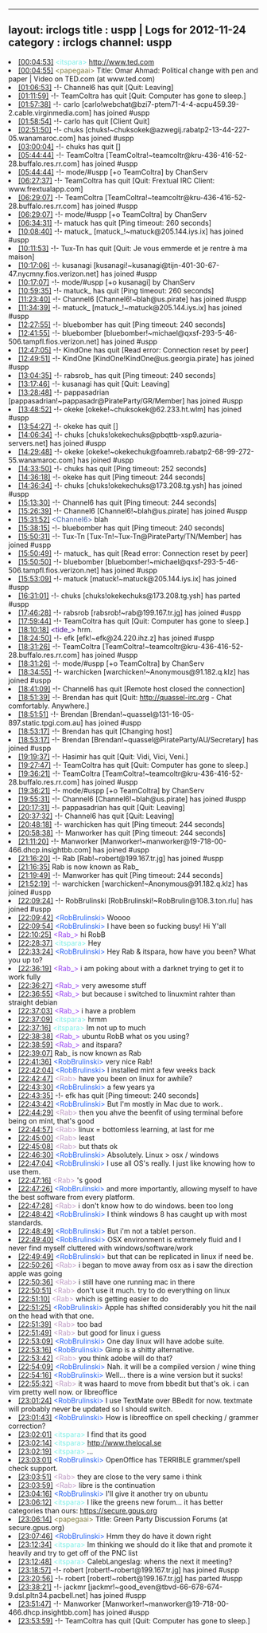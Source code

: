 
---
layout: irclogs
title : uspp | Logs for 2012-11-24
category : irclogs
channel: uspp
---
<li class="logitem"><a href="#00:04:53" name="00:04:53" class="time">[00:04:53]</a> <span class="person" style="color:#7deee6">&lt;itspara&gt;</span> <a href="http://www.ted.com/talks/omar_ahmad_political_change_with_pen_and_paper.html" target="_blank">http://www.ted.com</a> </li>
<li class="logitem"><a href="#00:04:55" name="00:04:55" class="time">[00:04:55]</a> <span class="person" style="color:#817e41">&lt;papegaai&gt;</span> Title: Omar Ahmad: Political change with pen and paper | Video on TED.com (at www.ted.com) </li>
<li class="logitem"><a href="#01:06:53" name="01:06:53" class="time">[01:06:53]</a> -!- <span class="quit">Channel6</span> has quit [Quit: Leaving] </li>
<li class="logitem"><a href="#01:11:59" name="01:11:59" class="time">[01:11:59]</a> -!- <span class="quit">TeamColtra</span> has quit [Quit: Computer has gone to sleep.] </li>
<li class="logitem"><a href="#01:57:38" name="01:57:38" class="time">[01:57:38]</a> -!- <span class="join">carlo</span> [carlo!webchat@bzi7-ptem71-4-4-acpu459.39-2.cable.virginmedia.com] has joined #uspp </li>
<li class="logitem"><a href="#01:58:54" name="01:58:54" class="time">[01:58:54]</a> -!- <span class="quit">carlo</span> has quit [Client Quit] </li>
<li class="logitem"><a href="#02:51:50" name="02:51:50" class="time">[02:51:50]</a> -!- <span class="join">chuks</span> [chuks!~chuksokek@azwegij.rabatp2-13-44-227-05.wanamaroc.com] has joined #uspp </li>
<li class="logitem"><a href="#03:00:04" name="03:00:04" class="time">[03:00:04]</a> -!- <span class="quit">chuks</span> has quit [] </li>
<li class="logitem"><a href="#05:44:44" name="05:44:44" class="time">[05:44:44]</a> -!- <span class="join">TeamColtra</span> [TeamColtra!~teamcoltr@kru-436-416-52-28.buffalo.res.rr.com] has joined #uspp </li>
<li class="logitem"><a href="#05:44:44" name="05:44:44" class="time">[05:44:44]</a> -!- mode/<span class="mode">#uspp</span> [+o TeamColtra] by ChanServ </li>
<li class="logitem"><a href="#06:27:37" name="06:27:37" class="time">[06:27:37]</a> -!- <span class="quit">TeamColtra</span> has quit [Quit: Frextual IRC Client: www.frextualapp.com] </li>
<li class="logitem"><a href="#06:29:07" name="06:29:07" class="time">[06:29:07]</a> -!- <span class="join">TeamColtra</span> [TeamColtra!~teamcoltr@kru-436-416-52-28.buffalo.res.rr.com] has joined #uspp </li>
<li class="logitem"><a href="#06:29:07" name="06:29:07" class="time">[06:29:07]</a> -!- mode/<span class="mode">#uspp</span> [+o TeamColtra] by ChanServ </li>
<li class="logitem"><a href="#06:34:31" name="06:34:31" class="time">[06:34:31]</a> -!- <span class="quit">matuck</span> has quit [Ping timeout: 260 seconds] </li>
<li class="logitem"><a href="#10:08:40" name="10:08:40" class="time">[10:08:40]</a> -!- <span class="join">matuck_</span> [matuck_!~matuck@205.144.iys.ix] has joined #uspp </li>
<li class="logitem"><a href="#10:11:53" name="10:11:53" class="time">[10:11:53]</a> -!- <span class="quit">Tux-Tn</span> has quit [Quit: Je vous emmerde et je rentre à ma maison] </li>
<li class="logitem"><a href="#10:17:06" name="10:17:06" class="time">[10:17:06]</a> -!- <span class="join">kusanagi</span> [kusanagi!~kusanagi@tijn-401-30-67-47.nycmny.fios.verizon.net] has joined #uspp </li>
<li class="logitem"><a href="#10:17:07" name="10:17:07" class="time">[10:17:07]</a> -!- mode/<span class="mode">#uspp</span> [+o kusanagi] by ChanServ </li>
<li class="logitem"><a href="#10:59:35" name="10:59:35" class="time">[10:59:35]</a> -!- <span class="quit">matuck_</span> has quit [Ping timeout: 260 seconds] </li>
<li class="logitem"><a href="#11:23:40" name="11:23:40" class="time">[11:23:40]</a> -!- <span class="join">Channel6</span> [Channel6!~blah@us.pirate] has joined #uspp </li>
<li class="logitem"><a href="#11:34:39" name="11:34:39" class="time">[11:34:39]</a> -!- <span class="join">matuck_</span> [matuck_!~matuck@205.144.iys.ix] has joined #uspp </li>
<li class="logitem"><a href="#12:27:55" name="12:27:55" class="time">[12:27:55]</a> -!- <span class="quit">bluebomber</span> has quit [Ping timeout: 240 seconds] </li>
<li class="logitem"><a href="#12:41:55" name="12:41:55" class="time">[12:41:55]</a> -!- <span class="join">bluebomber</span> [bluebomber!~michael@qxsf-293-5-46-506.tampfl.fios.verizon.net] has joined #uspp </li>
<li class="logitem"><a href="#12:47:05" name="12:47:05" class="time">[12:47:05]</a> -!- <span class="quit">KindOne</span> has quit [Read error: Connection reset by peer] </li>
<li class="logitem"><a href="#12:49:51" name="12:49:51" class="time">[12:49:51]</a> -!- <span class="join">KindOne</span> [KindOne!KindOne@us.georgia.pirate] has joined #uspp </li>
<li class="logitem"><a href="#13:04:35" name="13:04:35" class="time">[13:04:35]</a> -!- <span class="quit">rabsrob_</span> has quit [Ping timeout: 240 seconds] </li>
<li class="logitem"><a href="#13:17:46" name="13:17:46" class="time">[13:17:46]</a> -!- <span class="quit">kusanagi</span> has quit [Quit: Leaving] </li>
<li class="logitem"><a href="#13:28:48" name="13:28:48" class="time">[13:28:48]</a> -!- <span class="join">pappasadrian</span> [pappasadrian!~pappasadr@PirateParty/GR/Member] has joined #uspp </li>
<li class="logitem"><a href="#13:48:52" name="13:48:52" class="time">[13:48:52]</a> -!- <span class="join">okeke</span> [okeke!~chuksokek@62.233.ht.wlm] has joined #uspp </li>
<li class="logitem"><a href="#13:54:27" name="13:54:27" class="time">[13:54:27]</a> -!- <span class="quit">okeke</span> has quit [] </li>
<li class="logitem"><a href="#14:06:34" name="14:06:34" class="time">[14:06:34]</a> -!- <span class="join">chuks</span> [chuks!okekechuks@pbqttb-xsp9.azuria-servers.net] has joined #uspp </li>
<li class="logitem"><a href="#14:29:48" name="14:29:48" class="time">[14:29:48]</a> -!- <span class="join">okeke</span> [okeke!~okekechuk@foamreb.rabatp2-68-99-272-55.wanamaroc.com] has joined #uspp </li>
<li class="logitem"><a href="#14:33:50" name="14:33:50" class="time">[14:33:50]</a> -!- <span class="quit">chuks</span> has quit [Ping timeout: 252 seconds] </li>
<li class="logitem"><a href="#14:36:18" name="14:36:18" class="time">[14:36:18]</a> -!- <span class="quit">okeke</span> has quit [Ping timeout: 244 seconds] </li>
<li class="logitem"><a href="#14:36:34" name="14:36:34" class="time">[14:36:34]</a> -!- <span class="join">chuks</span> [chuks!okekechuks@173.208.tg.ysh] has joined #uspp </li>
<li class="logitem"><a href="#15:13:30" name="15:13:30" class="time">[15:13:30]</a> -!- <span class="quit">Channel6</span> has quit [Ping timeout: 244 seconds] </li>
<li class="logitem"><a href="#15:26:39" name="15:26:39" class="time">[15:26:39]</a> -!- <span class="join">Channel6</span> [Channel6!~blah@us.pirate] has joined #uspp </li>
<li class="logitem"><a href="#15:31:52" name="15:31:52" class="time">[15:31:52]</a> <span class="person" style="color:#3d5ba0">&lt;Channel6&gt;</span> blah </li>
<li class="logitem"><a href="#15:38:15" name="15:38:15" class="time">[15:38:15]</a> -!- <span class="quit">bluebomber</span> has quit [Ping timeout: 240 seconds] </li>
<li class="logitem"><a href="#15:50:31" name="15:50:31" class="time">[15:50:31]</a> -!- <span class="join">Tux-Tn</span> [Tux-Tn!~Tux-Tn@PirateParty/TN/Member] has joined #uspp </li>
<li class="logitem"><a href="#15:50:49" name="15:50:49" class="time">[15:50:49]</a> -!- <span class="quit">matuck_</span> has quit [Read error: Connection reset by peer] </li>
<li class="logitem"><a href="#15:50:50" name="15:50:50" class="time">[15:50:50]</a> -!- <span class="join">bluebomber</span> [bluebomber!~michael@qxsf-293-5-46-506.tampfl.fios.verizon.net] has joined #uspp </li>
<li class="logitem"><a href="#15:53:09" name="15:53:09" class="time">[15:53:09]</a> -!- <span class="join">matuck</span> [matuck!~matuck@205.144.iys.ix] has joined #uspp </li>
<li class="logitem"><a href="#16:31:01" name="16:31:01" class="time">[16:31:01]</a> -!- <span class="part">chuks</span> [chuks!okekechuks@173.208.tg.ysh] has parted #uspp </li>
<li class="logitem"><a href="#17:46:28" name="17:46:28" class="time">[17:46:28]</a> -!- <span class="join">rabsrob</span> [rabsrob!~rab@199.167.tr.jg] has joined #uspp </li>
<li class="logitem"><a href="#17:59:44" name="17:59:44" class="time">[17:59:44]</a> -!- <span class="quit">TeamColtra</span> has quit [Quit: Computer has gone to sleep.] </li>
<li class="logitem"><a href="#18:10:18" name="18:10:18" class="time">[18:10:18]</a> <span class="person" style="color:#42078b">&lt;tide_&gt;</span> hrm. </li>
<li class="logitem"><a href="#18:24:50" name="18:24:50" class="time">[18:24:50]</a> -!- <span class="join">efk</span> [efk!~efk@24.220.ihz.z] has joined #uspp </li>
<li class="logitem"><a href="#18:31:26" name="18:31:26" class="time">[18:31:26]</a> -!- <span class="join">TeamColtra</span> [TeamColtra!~teamcoltr@kru-436-416-52-28.buffalo.res.rr.com] has joined #uspp </li>
<li class="logitem"><a href="#18:31:26" name="18:31:26" class="time">[18:31:26]</a> -!- mode/<span class="mode">#uspp</span> [+o TeamColtra] by ChanServ </li>
<li class="logitem"><a href="#18:34:55" name="18:34:55" class="time">[18:34:55]</a> -!- <span class="join">warchicken</span> [warchicken!~Anonymous@91.182.q.klz] has joined #uspp </li>
<li class="logitem"><a href="#18:41:09" name="18:41:09" class="time">[18:41:09]</a> -!- <span class="quit">Channel6</span> has quit [Remote host closed the connection] </li>
<li class="logitem"><a href="#18:51:39" name="18:51:39" class="time">[18:51:39]</a> -!- <span class="quit">Brendan</span> has quit [Quit: <a href="http://quassel-irc.org" target="_blank">http://quassel-irc.org</a> - Chat comfortably. Anywhere.] </li>
<li class="logitem"><a href="#18:51:51" name="18:51:51" class="time">[18:51:51]</a> -!- <span class="join">Brendan</span> [Brendan!~quassel@131-16-05-897.static.tpgi.com.au] has joined #uspp </li>
<li class="logitem"><a href="#18:53:17" name="18:53:17" class="time">[18:53:17]</a> -!- <span class="quit">Brendan</span> has quit [Changing host] </li>
<li class="logitem"><a href="#18:53:17" name="18:53:17" class="time">[18:53:17]</a> -!- <span class="join">Brendan</span> [Brendan!~quassel@PirateParty/AU/Secretary] has joined #uspp </li>
<li class="logitem"><a href="#19:19:37" name="19:19:37" class="time">[19:19:37]</a> -!- <span class="quit">Hasimir</span> has quit [Quit: Vidi, Vici, Veni.] </li>
<li class="logitem"><a href="#19:27:47" name="19:27:47" class="time">[19:27:47]</a> -!- <span class="quit">TeamColtra</span> has quit [Quit: Computer has gone to sleep.] </li>
<li class="logitem"><a href="#19:36:21" name="19:36:21" class="time">[19:36:21]</a> -!- <span class="join">TeamColtra</span> [TeamColtra!~teamcoltr@kru-436-416-52-28.buffalo.res.rr.com] has joined #uspp </li>
<li class="logitem"><a href="#19:36:21" name="19:36:21" class="time">[19:36:21]</a> -!- mode/<span class="mode">#uspp</span> [+o TeamColtra] by ChanServ </li>
<li class="logitem"><a href="#19:55:31" name="19:55:31" class="time">[19:55:31]</a> -!- <span class="join">Channel6</span> [Channel6!~blah@us.pirate] has joined #uspp </li>
<li class="logitem"><a href="#20:17:31" name="20:17:31" class="time">[20:17:31]</a> -!- <span class="quit">pappasadrian</span> has quit [Quit: Leaving] </li>
<li class="logitem"><a href="#20:37:32" name="20:37:32" class="time">[20:37:32]</a> -!- <span class="quit">Channel6</span> has quit [Quit: Leaving] </li>
<li class="logitem"><a href="#20:48:18" name="20:48:18" class="time">[20:48:18]</a> -!- <span class="quit">warchicken</span> has quit [Ping timeout: 244 seconds] </li>
<li class="logitem"><a href="#20:58:38" name="20:58:38" class="time">[20:58:38]</a> -!- <span class="quit">Manworker</span> has quit [Ping timeout: 244 seconds] </li>
<li class="logitem"><a href="#21:11:20" name="21:11:20" class="time">[21:11:20]</a> -!- <span class="join">Manworker</span> [Manworker!~manworker@19-718-00-466.dhcp.insightbb.com] has joined #uspp </li>
<li class="logitem"><a href="#21:16:20" name="21:16:20" class="time">[21:16:20]</a> -!- <span class="join">Rab</span> [Rab!~robert@199.167.tr.jg] has joined #uspp </li>
<li class="logitem"><a href="#21:16:35" name="21:16:35" class="time">[21:16:35]</a> <span class="nick">Rab</span> is now known as <span class="nick">Rab_</span> </li>
<li class="logitem"><a href="#21:19:49" name="21:19:49" class="time">[21:19:49]</a> -!- <span class="quit">Manworker</span> has quit [Ping timeout: 244 seconds] </li>
<li class="logitem"><a href="#21:52:19" name="21:52:19" class="time">[21:52:19]</a> -!- <span class="join">warchicken</span> [warchicken!~Anonymous@91.182.q.klz] has joined #uspp </li>
<li class="logitem"><a href="#22:09:24" name="22:09:24" class="time">[22:09:24]</a> -!- <span class="join">RobBrulinski</span> [RobBrulinski!~RobBrulin@108.3.ton.rlu] has joined #uspp </li>
<li class="logitem"><a href="#22:09:42" name="22:09:42" class="time">[22:09:42]</a> <span class="person" style="color:#2661f3">&lt;RobBrulinski&gt;</span> Woooo </li>
<li class="logitem"><a href="#22:09:54" name="22:09:54" class="time">[22:09:54]</a> <span class="person" style="color:#2661f3">&lt;RobBrulinski&gt;</span> I have been so fucking busy! Hi Y'all </li>
<li class="logitem"><a href="#22:10:25" name="22:10:25" class="time">[22:10:25]</a> <span class="person" style="color:#9742f1">&lt;Rab_&gt;</span>  hi RobB </li>
<li class="logitem"><a href="#22:28:37" name="22:28:37" class="time">[22:28:37]</a> <span class="person" style="color:#7deee6">&lt;itspara&gt;</span> Hey </li>
<li class="logitem"><a href="#22:33:24" name="22:33:24" class="time">[22:33:24]</a> <span class="person" style="color:#2661f3">&lt;RobBrulinski&gt;</span> Hey Rab &amp; itspara, how have you been? What you up to? </li>
<li class="logitem"><a href="#22:36:19" name="22:36:19" class="time">[22:36:19]</a> <span class="person" style="color:#9742f1">&lt;Rab_&gt;</span> i am poking about with a darknet trying to get it to work fully </li>
<li class="logitem"><a href="#22:36:27" name="22:36:27" class="time">[22:36:27]</a> <span class="person" style="color:#9742f1">&lt;Rab_&gt;</span> very awesome stuff </li>
<li class="logitem"><a href="#22:36:55" name="22:36:55" class="time">[22:36:55]</a> <span class="person" style="color:#9742f1">&lt;Rab_&gt;</span> but because i switched to linuxmint rahter than straight debian </li>
<li class="logitem"><a href="#22:37:03" name="22:37:03" class="time">[22:37:03]</a> <span class="person" style="color:#9742f1">&lt;Rab_&gt;</span> i have a problem </li>
<li class="logitem"><a href="#22:37:09" name="22:37:09" class="time">[22:37:09]</a> <span class="person" style="color:#7deee6">&lt;itspara&gt;</span> hrmm </li>
<li class="logitem"><a href="#22:37:16" name="22:37:16" class="time">[22:37:16]</a> <span class="person" style="color:#7deee6">&lt;itspara&gt;</span> Im not up to much </li>
<li class="logitem"><a href="#22:38:38" name="22:38:38" class="time">[22:38:38]</a> <span class="person" style="color:#9742f1">&lt;Rab_&gt;</span> ubuntu RobB what os you using? </li>
<li class="logitem"><a href="#22:38:59" name="22:38:59" class="time">[22:38:59]</a> <span class="person" style="color:#9742f1">&lt;Rab_&gt;</span> and itspara? </li>
<li class="logitem"><a href="#22:39:07" name="22:39:07" class="time">[22:39:07]</a> <span class="nick">Rab_</span> is now known as <span class="nick">Rab</span> </li>
<li class="logitem"><a href="#22:41:36" name="22:41:36" class="time">[22:41:36]</a> <span class="person" style="color:#2661f3">&lt;RobBrulinski&gt;</span> very nice Rab! </li>
<li class="logitem"><a href="#22:42:04" name="22:42:04" class="time">[22:42:04]</a> <span class="person" style="color:#2661f3">&lt;RobBrulinski&gt;</span> I installed mint a few weeks back </li>
<li class="logitem"><a href="#22:42:47" name="22:42:47" class="time">[22:42:47]</a> <span class="person" style="color:#be9bc4">&lt;Rab&gt;</span> have you been on linux for awhile? </li>
<li class="logitem"><a href="#22:43:30" name="22:43:30" class="time">[22:43:30]</a> <span class="person" style="color:#2661f3">&lt;RobBrulinski&gt;</span> a few years ya </li>
<li class="logitem"><a href="#22:43:35" name="22:43:35" class="time">[22:43:35]</a> -!- <span class="quit">efk</span> has quit [Ping timeout: 240 seconds] </li>
<li class="logitem"><a href="#22:43:42" name="22:43:42" class="time">[22:43:42]</a> <span class="person" style="color:#2661f3">&lt;RobBrulinski&gt;</span> But I'm mostly in Mac due to work.. </li>
<li class="logitem"><a href="#22:44:29" name="22:44:29" class="time">[22:44:29]</a> <span class="person" style="color:#be9bc4">&lt;Rab&gt;</span> then you ahve the beenfit of using terminal before being on mint, that's good </li>
<li class="logitem"><a href="#22:44:57" name="22:44:57" class="time">[22:44:57]</a> <span class="person" style="color:#be9bc4">&lt;Rab&gt;</span> linux = bottomless learning, at last for me </li>
<li class="logitem"><a href="#22:45:00" name="22:45:00" class="time">[22:45:00]</a> <span class="person" style="color:#be9bc4">&lt;Rab&gt;</span> least </li>
<li class="logitem"><a href="#22:45:08" name="22:45:08" class="time">[22:45:08]</a> <span class="person" style="color:#be9bc4">&lt;Rab&gt;</span> but thats ok </li>
<li class="logitem"><a href="#22:46:30" name="22:46:30" class="time">[22:46:30]</a> <span class="person" style="color:#2661f3">&lt;RobBrulinski&gt;</span> Absolutely. Linux &gt; osx / windows </li>
<li class="logitem"><a href="#22:47:04" name="22:47:04" class="time">[22:47:04]</a> <span class="person" style="color:#2661f3">&lt;RobBrulinski&gt;</span> I use all OS's really. I just like knowing how to use them.  </li>
<li class="logitem"><a href="#22:47:16" name="22:47:16" class="time">[22:47:16]</a> <span class="person" style="color:#be9bc4">&lt;Rab&gt;</span> 's good </li>
<li class="logitem"><a href="#22:47:26" name="22:47:26" class="time">[22:47:26]</a> <span class="person" style="color:#2661f3">&lt;RobBrulinski&gt;</span> and more importantly, allowing myself to have the best software from every platform.  </li>
<li class="logitem"><a href="#22:47:28" name="22:47:28" class="time">[22:47:28]</a> <span class="person" style="color:#be9bc4">&lt;Rab&gt;</span> i don't know how to do windows. been too long </li>
<li class="logitem"><a href="#22:48:42" name="22:48:42" class="time">[22:48:42]</a> <span class="person" style="color:#2661f3">&lt;RobBrulinski&gt;</span> I think windows 8 has caught up with most standards.  </li>
<li class="logitem"><a href="#22:48:49" name="22:48:49" class="time">[22:48:49]</a> <span class="person" style="color:#2661f3">&lt;RobBrulinski&gt;</span> But i'm not a tablet person.  </li>
<li class="logitem"><a href="#22:49:40" name="22:49:40" class="time">[22:49:40]</a> <span class="person" style="color:#2661f3">&lt;RobBrulinski&gt;</span> OSX environment is extremely fluid and I never find myself cluttered with windows/software/work </li>
<li class="logitem"><a href="#22:49:49" name="22:49:49" class="time">[22:49:49]</a> <span class="person" style="color:#2661f3">&lt;RobBrulinski&gt;</span> but that can be replicated in linux if need be.  </li>
<li class="logitem"><a href="#22:50:26" name="22:50:26" class="time">[22:50:26]</a> <span class="person" style="color:#be9bc4">&lt;Rab&gt;</span> i began to move away from osx as i saw the direction apple was going </li>
<li class="logitem"><a href="#22:50:36" name="22:50:36" class="time">[22:50:36]</a> <span class="person" style="color:#be9bc4">&lt;Rab&gt;</span> i still have one running mac in there </li>
<li class="logitem"><a href="#22:50:51" name="22:50:51" class="time">[22:50:51]</a> <span class="person" style="color:#be9bc4">&lt;Rab&gt;</span> don't use it much. try to do everything on linux </li>
<li class="logitem"><a href="#22:51:10" name="22:51:10" class="time">[22:51:10]</a> <span class="person" style="color:#be9bc4">&lt;Rab&gt;</span> which is getting easier to do </li>
<li class="logitem"><a href="#22:51:25" name="22:51:25" class="time">[22:51:25]</a> <span class="person" style="color:#2661f3">&lt;RobBrulinski&gt;</span> Apple has shifted considerably you hit the nail on the head with that one.  </li>
<li class="logitem"><a href="#22:51:39" name="22:51:39" class="time">[22:51:39]</a> <span class="person" style="color:#be9bc4">&lt;Rab&gt;</span> too bad </li>
<li class="logitem"><a href="#22:51:49" name="22:51:49" class="time">[22:51:49]</a> <span class="person" style="color:#be9bc4">&lt;Rab&gt;</span> but good for linux i guess </li>
<li class="logitem"><a href="#22:53:09" name="22:53:09" class="time">[22:53:09]</a> <span class="person" style="color:#2661f3">&lt;RobBrulinski&gt;</span> One day linux will have adobe suite.  </li>
<li class="logitem"><a href="#22:53:16" name="22:53:16" class="time">[22:53:16]</a> <span class="person" style="color:#2661f3">&lt;RobBrulinski&gt;</span> Gimp is a shitty alternative.  </li>
<li class="logitem"><a href="#22:53:42" name="22:53:42" class="time">[22:53:42]</a> <span class="person" style="color:#be9bc4">&lt;Rab&gt;</span> you think adobe will do that? </li>
<li class="logitem"><a href="#22:54:09" name="22:54:09" class="time">[22:54:09]</a> <span class="person" style="color:#2661f3">&lt;RobBrulinski&gt;</span> Nah. it will be a compiled version / wine thing </li>
<li class="logitem"><a href="#22:54:16" name="22:54:16" class="time">[22:54:16]</a> <span class="person" style="color:#2661f3">&lt;RobBrulinski&gt;</span> Well... there is a wine version but it sucks! </li>
<li class="logitem"><a href="#22:55:32" name="22:55:32" class="time">[22:55:32]</a> <span class="person" style="color:#be9bc4">&lt;Rab&gt;</span> it was haard to move from bbedit but that's ok. i can vim pretty well now. or libreoffice </li>
<li class="logitem"><a href="#23:01:24" name="23:01:24" class="time">[23:01:24]</a> <span class="person" style="color:#2661f3">&lt;RobBrulinski&gt;</span> I use TextMate over BBedit for now. textmate will probably never be updated so I should switch. </li>
<li class="logitem"><a href="#23:01:43" name="23:01:43" class="time">[23:01:43]</a> <span class="person" style="color:#2661f3">&lt;RobBrulinski&gt;</span> How is libreoffice on spell checking / grammer correction?  </li>
<li class="logitem"><a href="#23:02:01" name="23:02:01" class="time">[23:02:01]</a> <span class="person" style="color:#7deee6">&lt;itspara&gt;</span> I find that its good </li>
<li class="logitem"><a href="#23:02:14" name="23:02:14" class="time">[23:02:14]</a> <span class="person" style="color:#7deee6">&lt;itspara&gt;</span> <a href="http://www.thelocal.se/37994/20111217/" target="_blank">http://www.thelocal.se</a> </li>
<li class="logitem"><a href="#23:02:19" name="23:02:19" class="time">[23:02:19]</a> <span class="person" style="color:#7deee6">&lt;itspara&gt;</span> ... </li>
<li class="logitem"><a href="#23:03:01" name="23:03:01" class="time">[23:03:01]</a> <span class="person" style="color:#2661f3">&lt;RobBrulinski&gt;</span> OpenOffice has TERRIBLE grammer/spell check support.  </li>
<li class="logitem"><a href="#23:03:51" name="23:03:51" class="time">[23:03:51]</a> <span class="person" style="color:#be9bc4">&lt;Rab&gt;</span> they are close to the very same i think </li>
<li class="logitem"><a href="#23:03:59" name="23:03:59" class="time">[23:03:59]</a> <span class="person" style="color:#be9bc4">&lt;Rab&gt;</span> libre is the continuation </li>
<li class="logitem"><a href="#23:04:16" name="23:04:16" class="time">[23:04:16]</a> <span class="person" style="color:#2661f3">&lt;RobBrulinski&gt;</span> I'll give it another try on ubuntu  </li>
<li class="logitem"><a href="#23:06:12" name="23:06:12" class="time">[23:06:12]</a> <span class="person" style="color:#7deee6">&lt;itspara&gt;</span> I like the greens new forum... it has better categories than ours: <a href="https://secure.gpus.org/secure/GreenPartyForum/index.php" target="_blank">https://secure.gpus.org</a> </li>
<li class="logitem"><a href="#23:06:14" name="23:06:14" class="time">[23:06:14]</a> <span class="person" style="color:#817e41">&lt;papegaai&gt;</span> Title: Green Party Discussion Forums (at secure.gpus.org) </li>
<li class="logitem"><a href="#23:07:46" name="23:07:46" class="time">[23:07:46]</a> <span class="person" style="color:#2661f3">&lt;RobBrulinski&gt;</span> Hmm they do have it down right </li>
<li class="logitem"><a href="#23:12:34" name="23:12:34" class="time">[23:12:34]</a> <span class="person" style="color:#7deee6">&lt;itspara&gt;</span> Im thinking we should do it like that and promote it heavily and try to get off of the PNC list </li>
<li class="logitem"><a href="#23:12:48" name="23:12:48" class="time">[23:12:48]</a> <span class="person" style="color:#7deee6">&lt;itspara&gt;</span> CalebLangeslag: whens the next it meeting? </li>
<li class="logitem"><a href="#23:18:57" name="23:18:57" class="time">[23:18:57]</a> -!- <span class="join">robert</span> [robert!~robert@199.167.tr.jg] has joined #uspp </li>
<li class="logitem"><a href="#23:20:56" name="23:20:56" class="time">[23:20:56]</a> -!- <span class="part">robert</span> [robert!~robert@199.167.tr.jg] has parted #uspp </li>
<li class="logitem"><a href="#23:38:21" name="23:38:21" class="time">[23:38:21]</a> -!- <span class="join">jackmr</span> [jackmr!~good_even@tbvd-66-678-674-9.dsl.pltn34.pacbell.net] has joined #uspp </li>
<li class="logitem"><a href="#23:51:47" name="23:51:47" class="time">[23:51:47]</a> -!- <span class="join">Manworker</span> [Manworker!~manworker@19-718-00-466.dhcp.insightbb.com] has joined #uspp </li>
<li class="logitem"><a href="#23:53:59" name="23:53:59" class="time">[23:53:59]</a> -!- <span class="quit">TeamColtra</span> has quit [Quit: Computer has gone to sleep.] </li>



